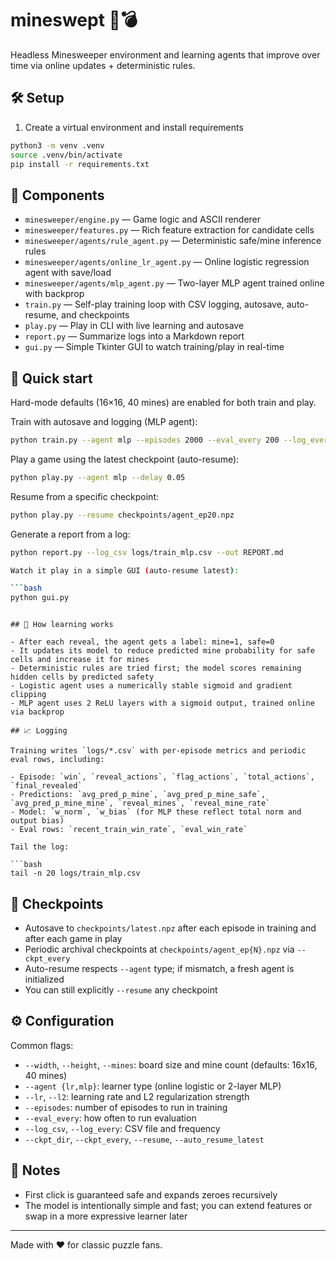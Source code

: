 
# mineswept 🚩💣

Headless Minesweeper environment and learning agents that improve over time via online updates + deterministic rules.

## 🛠️ Setup

1) Create a virtual environment and install requirements

```bash
python3 -m venv .venv
source .venv/bin/activate
pip install -r requirements.txt
```

## 🧩 Components

- `minesweeper/engine.py` — Game logic and ASCII renderer
- `minesweeper/features.py` — Rich feature extraction for candidate cells
- `minesweeper/agents/rule_agent.py` — Deterministic safe/mine inference rules
- `minesweeper/agents/online_lr_agent.py` — Online logistic regression agent with save/load
- `minesweeper/agents/mlp_agent.py` — Two-layer MLP agent trained online with backprop
- `train.py` — Self-play training loop with CSV logging, autosave, auto-resume, and checkpoints
- `play.py` — Play in CLI with live learning and autosave
- `report.py` — Summarize logs into a Markdown report
- `gui.py` — Simple Tkinter GUI to watch training/play in real-time

## 🚀 Quick start

Hard-mode defaults (16×16, 40 mines) are enabled for both train and play.

Train with autosave and logging (MLP agent):

```bash
python train.py --agent mlp --episodes 2000 --eval_every 200 --log_every 1 --log_csv logs/train_mlp.csv
```

Play a game using the latest checkpoint (auto-resume):

```bash
python play.py --agent mlp --delay 0.05
```

Resume from a specific checkpoint:

```bash
python play.py --resume checkpoints/agent_ep20.npz
```

Generate a report from a log:

```bash
python report.py --log_csv logs/train_mlp.csv --out REPORT.md

Watch it play in a simple GUI (auto-resume latest):

```bash
python gui.py
```
```

## 🧠 How learning works

- After each reveal, the agent gets a label: mine=1, safe=0
- It updates its model to reduce predicted mine probability for safe cells and increase it for mines
- Deterministic rules are tried first; the model scores remaining hidden cells by predicted safety
- Logistic agent uses a numerically stable sigmoid and gradient clipping
- MLP agent uses 2 ReLU layers with a sigmoid output, trained online via backprop

## 📈 Logging

Training writes `logs/*.csv` with per-episode metrics and periodic eval rows, including:

- Episode: `win`, `reveal_actions`, `flag_actions`, `total_actions`, `final_revealed`
- Predictions: `avg_pred_p_mine`, `avg_pred_p_mine_safe`, `avg_pred_p_mine_mine`, `reveal_mines`, `reveal_mine_rate`
- Model: `w_norm`, `w_bias` (for MLP these reflect total norm and output bias)
- Eval rows: `recent_train_win_rate`, `eval_win_rate`

Tail the log:

```bash
tail -n 20 logs/train_mlp.csv
```

## 💾 Checkpoints

- Autosave to `checkpoints/latest.npz` after each episode in training and after each game in play
- Periodic archival checkpoints at `checkpoints/agent_ep{N}.npz` via `--ckpt_every`
- Auto-resume respects `--agent` type; if mismatch, a fresh agent is initialized
- You can still explicitly `--resume` any checkpoint

## ⚙️ Configuration

Common flags:

- `--width`, `--height`, `--mines`: board size and mine count (defaults: 16x16, 40 mines)
- `--agent {lr,mlp}`: learner type (online logistic or 2-layer MLP)
- `--lr`, `--l2`: learning rate and L2 regularization strength
- `--episodes`: number of episodes to run in training
- `--eval_every`: how often to run evaluation
- `--log_csv`, `--log_every`: CSV file and frequency
- `--ckpt_dir`, `--ckpt_every`, `--resume`, `--auto_resume_latest`

## 📝 Notes

- First click is guaranteed safe and expands zeroes recursively
- The model is intentionally simple and fast; you can extend features or swap in a more expressive learner later

---

Made with ❤️ for classic puzzle fans.

